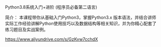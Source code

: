 
Python3.8系统入门+进阶 (程序员必备第二语言)

简介：
本课程带你从基础入门Python3，掌握Python3.x 版本语法，并结合讲师实际工作经验讲解Python使用技巧以及数据结构等相关知识，并为你精心配套了练习题目及实战案例。

https://www.aliyundrive.com/s/GzKvw7cchdX
